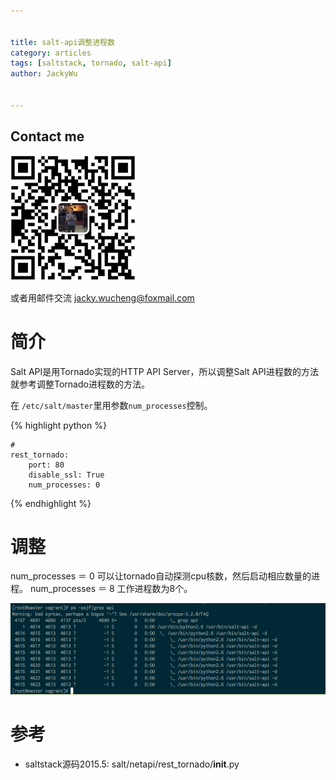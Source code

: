 ```yaml
---

   
title: salt-api调整进程数  
category: articles  
tags: [saltstack, tornado, salt-api]  
author: JackyWu  
  

---
```


## Contact me

 ![](/assets/images/weixin-pic-jackywu.jpg)

 或者用邮件交流 <a href="mailto:jacky.wucheng@foxmail.com">jacky.wucheng@foxmail.com</a>
 
# 简介

Salt API是用Tornado实现的HTTP API Server，所以调整Salt API进程数的方法就参考调整Tornado进程数的方法。

在 `/etc/salt/master`里用参数`num_processes`控制。

{% highlight python %} 
    
    #
    rest_tornado:
        port: 80
        disable_ssl: True
        num_processes: 0

{% endhighlight %} 

# 调整

num_processes ＝ 0 可以让tornado自动探测cpu核数，然后启动相应数量的进程。
num_processes ＝ 8 工作进程数为8个。

![](/assets/images/saltstack/num_processes.png)

# 参考

- saltstack源码2015.5: salt/netapi/rest_tornado/__init__.py
